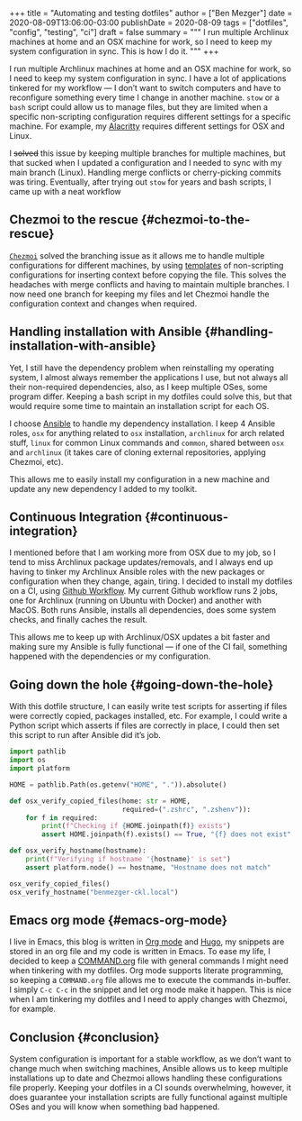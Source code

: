 +++
title = "Automating and testing dotfiles"
author = ["Ben Mezger"]
date = 2020-08-09T13:06:00-03:00
publishDate = 2020-08-09
tags = ["dotfiles", "config", "testing", "ci"]
draft = false
summary = """
I run multiple Archlinux machines at home and an OSX machine for work, so I need
to keep my system configuration in sync. This is how I do it. 
"""
+++

I run multiple Archlinux machines at home and an OSX machine for work, so I need
to keep my system configuration in sync. I have a lot of applications tinkered
for my workflow — I don&rsquo;t want to switch computers and have to reconfigure
something every time I change in another machine. `stow` or a `bash` script
could allow us to manage files, but they are limited when a specific
non-scripting configuration requires different settings for a specific machine.
For example, my [Alacritty](https://github.com/alacritty/alacritty) requires different settings for OSX and Linux.

I ~~solved~~ this issue by keeping multiple branches for multiple machines, but
that sucked when I updated a configuration and I needed to sync with my main
branch (Linux). Handling merge conflicts or cherry-picking commits was tiring.
Eventually, after trying out `stow` for years and bash scripts, I came up with a
neat workflow


## Chezmoi to the rescue {#chezmoi-to-the-rescue}

[`Chezmoi`](https://www.chezmoi.io/) solved the branching issue as it allows me to handle multiple
configurations for different machines, by using [templates](https://www.chezmoi.io/docs/how-to/#use-templates-to-manage-files-that-vary-from-machine-to-machine) of non-scripting
configurations for inserting context before copying the file. This solves the
headaches with merge conflicts and having to maintain multiple branches. I now
need one branch for keeping my files and let Chezmoi handle the configuration
context and changes when required.


## Handling installation with Ansible {#handling-installation-with-ansible}

Yet, I still have the dependency problem when reinstalling my operating system,
I almost always remember the applications I use, but not always all their
non-required dependencies, also, as I keep multiple OSes, some program differ.
Keeping a bash script in my dotfiles could solve this, but that would require
some time to maintain an installation script for each OS.

I choose [Ansible](https://www.ansible.com/) to handle my dependency installation. I keep 4 Ansible roles,
`osx` for anything related to `osx` installation, `archlinux` for arch related
stuff, `linux` for common Linux commands and `common`, shared between `osx` and
`archlinux` (it takes care of cloning external repositories, applying Chezmoi,
etc).

This allows me to easily install my configuration in a new machine and update
any new dependency I added to my toolkit.


## Continuous Integration {#continuous-integration}

I mentioned before that I am working more from OSX due to my job, so I tend to
miss Archlinux package updates/removals, and I always end up having to tinker my
Archlinux Ansible roles with the new packages or configuration when they change,
again, tiring. I decided to install my dotfiles on a CI, using [Github Workflow](https://github.com/benmezger/dotfiles/actions).
My current Github workflow runs 2 jobs, one for Archlinux (running on Ubuntu
with Docker) and another with MacOS. Both runs Ansible, installs all
dependencies, does some system checks, and finally caches the result.

This allows me to keep up with Archlinux/OSX updates a bit faster and making
sure my Ansible is fully functional — if one of the CI fail, something happened
with the dependencies or my configuration.


## Going down the hole {#going-down-the-hole}

With this dotfile structure, I can easily write test scripts for asserting if
files were correctly copied, packages installed, etc. For example, I could write
a Python script which asserts if files are correctly in place, I could then set
this script to run after Ansible did it&rsquo;s job.

```python
import pathlib
import os
import platform

HOME = pathlib.Path(os.getenv("HOME", ".")).absolute()

def osx_verify_copied_files(home: str = HOME,
                            required=(".zshrc", ".zshenv")):
    for f in required:
        print(f"Checking if {HOME.joinpath(f)} exists")
        assert HOME.joinpath(f).exists() == True, "{f} does not exist"

def osx_verify_hostname(hostname):
    print(f"Verifying if hostname '{hostname}' is set")
    assert platform.node() == hostname, "Hostname does not match"

osx_verify_copied_files()
osx_verify_hostname("benmezger-ckl.local")
```


## Emacs org mode {#emacs-org-mode}

I live in Emacs, this blog is written in [Org mode](https://orgmode.org/) and [Hugo](https://gohugo.io/), my snippets are
stored in an org file and my code is written in Emacs. To ease my life, I
decided to keep a [COMMAND.org](https://github.com/benmezger/dotfiles/blob/main/COMMANDS.org) file with general commands I might need when
tinkering with my dotfiles. Org mode supports literate programming, so keeping a
`COMMAND.org` file allows me to execute the commands in-buffer. I simply `C-c
C-c` in the snippet and let org mode make it happen. This is nice when I am
tinkering my dotfiles and I need to apply changes with Chezmoi, for example.


## Conclusion {#conclusion}

System configuration is important for a stable workflow, as we don&rsquo;t want to
change much when switching machines, Ansible allows us to keep multiple
installations up to date and Chezmoi allows handling these configurations file
properly. Keeping your dotfiles in a CI sounds overwhelming, however, it does
guarantee your installation scripts are fully functional against multiple OSes
and you will know when something bad happened.

<style>.org-center { margin-left: auto; margin-right: auto; text-align: center; }</style>

<div class="org-center">
  <div></div>

<div
    class="github-card"
    data-github="benmezger/dotfiles"
    data-width="400"
    data-height="150"
    data-theme="default">
</div>
<script src="//cdn.jsdelivr.net/github-cards/latest/widget.js"></script>

</div>
